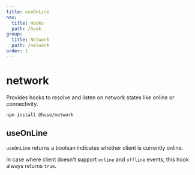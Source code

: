 ```yaml
---
title: useOnLine
nav:
  title: Hooks
  path: /hook
group:
  title: Network
  path: /network
order: 1
---
```


# network

Provides hooks to resolve and listen on network states like online or connectivity.

```shell
npm install @huse/network
```

## useOnLine

`useOnLine` returns a boolean indicates whether client is currently online.

In case where client doesn't support `online` and `offline` events, this hook always returns `true`.

<code src='./demo/useOnLine.tsx'>
